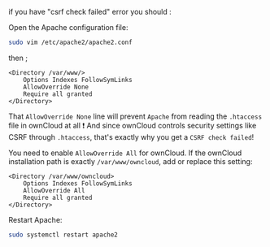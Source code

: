 if you have "csrf check failed" error you should : 

Open the Apache configuration file:

```bash
sudo vim /etc/apache2/apache2.conf
```
then ;

```
<Directory /var/www/>
    Options Indexes FollowSymLinks
    AllowOverride None
    Require all granted
</Directory>
```

That ```AllowOverride None``` line will prevent ```Apache``` from reading the ```.htaccess``` file in ownCloud at all ❗
And since ownCloud controls security settings like CSRF through ```.htaccess```, that's exactly why you get a ```CSRF check failed```!

You need to enable ```AllowOverride All``` for ownCloud. If the ownCloud installation path is exactly ```/var/www/owncloud```, add or replace this setting:

```
<Directory /var/www/owncloud>
    Options Indexes FollowSymLinks
    AllowOverride All
    Require all granted
</Directory>
```

Restart Apache:

```bash
sudo systemctl restart apache2
```
